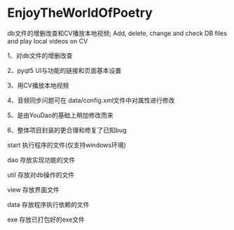 # EnjoyTheWorldOfPoetry

db文件的增删改查和CV播放本地视频;
Add, delete, change and check DB files and play local videos on CV

1、对db文件的增删改查

2、pyqt5 UI与功能的链接和页面基本设置

3、用CV播放本地视频

4、音频同步问题可在 data/config.xml文件中对<Velocity>属性进行修改

5、是由YouDao的基础上稍加修改而来

6、整体项目封装的更合理和修复了已知bug

start 执行程序的文件(仅支持windows环境)

dao   存放实现功能的文件

util  存放对db操作的文件

view  存放界面文件

data  存放程序执行依赖的文件

exe   存放已打包好的exe文件

